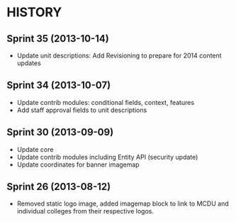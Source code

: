 HISTORY
=======

Sprint 35 (2013-10-14)
----------------------

- Update unit descriptions: Add Revisioning to prepare for 2014 content
  updates

Sprint 34 (2013-10-07)
----------------------

- Update contrib modules: conditional fields, context, features
- Add staff approval fields to unit descriptions

Sprint 30 (2013-09-09)
----------------------

- Update core
- Update contrib modules including Entity API (security update)
- Update coordinates for banner imagemap

Sprint 26 (2013-08-12)
----------------------

- Removed static logo image, added imagemap block to link to MCDU and
  individual colleges from their respective logos.
